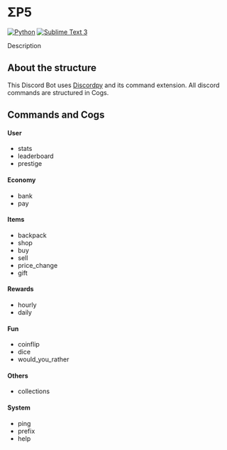 # ΣP5
[![Python](https://img.shields.io/badge/Python-3.7.5-blue?logo=Python&logoColor=yellow&labelColor=blue&color=yellow&style=flat)](https://www.python.org/downloads/release/python-375/)
[![Sublime Text 3](https://img.shields.io/badge/Sublime%20Text-3-blue?logo=Sublime%20Text&logoColor=FF9800&labelColor=434343&color=FF9800&style=flat)](https://www.sublimetext.com/3)

Description

## About the structure

This Discord Bot uses [Discordpy](https://github.com/Rapptz/discord.py) and its command extension. All discord commands are structured in Cogs.

## Commands and Cogs

#### User
- stats
- leaderboard
- prestige

#### Economy
- bank
- pay

#### Items
- backpack
- shop
- buy
- sell
- price_change
- gift

#### Rewards
- hourly
- daily

#### Fun
- coinflip
- dice
- would_you_rather

#### Others
- collections

#### System
- ping
- prefix
- help